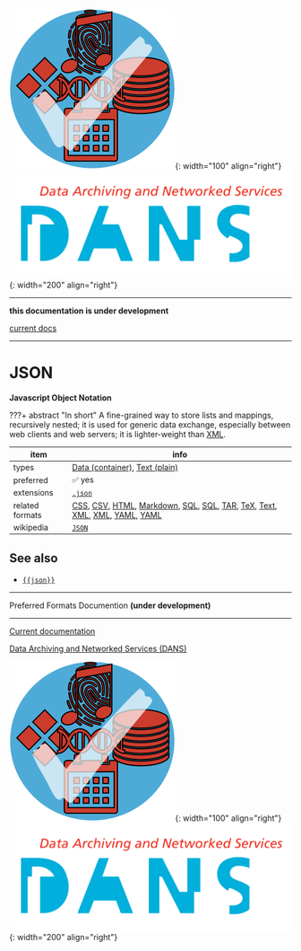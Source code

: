 ![img](../images/formats.png){: width="100" align="right"}
![img](../images/DANS.png){: width="200" align="right"}

---

**this documentation is under development**

[current docs]({{preferredFormats}})

---



# JSON

**Javascript Object Notation**

???+ abstract "In short"
    A fine-grained way to store lists and mappings, recursively nested; it is used for generic data exchange, especially between web clients and web servers; it is lighter-weight than [XML](../fileFormats/xml.md).

item | info
--- | ---
types | [Data (container)](../dataTypes/dataContainer.md), [Text (plain)](../dataTypes/textPlain.md)
preferred | ✅ yes
extensions | [`.json`](../extensions/json.md)
related formats | [CSS](../fileFormats/css.md), [CSV](../fileFormats/csv.md), [HTML](../fileFormats/html.md), [Markdown](../fileFormats/markdown.md), [SQL](../fileFormats/sql.md), [SQL](../fileFormats/sql.md), [TAR](../fileFormats/tar.md), [TeX](../fileFormats/tex.md), [Text](../fileFormats/text.md), [XML](../fileFormats/xml.md), [XML](../fileFormats/xml.md), [YAML](../fileFormats/yaml.md), [YAML](../fileFormats/yaml.md)
wikipedia | [`JSON`]({{wikipedia}}/JSON)



## See also
*   [`{{json}}`]({{json}})




---

Preferred Formats Documention **(under development)**

---

[Current documentation]({{preferredFormats}})

[Data Archiving and Networked Services (DANS)]({{dans}})

![img](../images/formats.png){: width="100" align="right"}
![img](../images/DANS.png){: width="200" align="right"}
